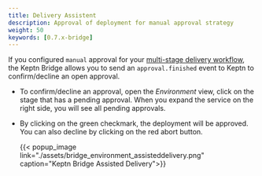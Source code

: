 ```yaml
---
title: Delivery Assistent
description: Approval of deployment for manual approval strategy
weight: 50
keywords: [0.7.x-bridge]
---
```


If you configured `manual` approval for your [multi-stage delivery workflow](../../../continuous_delivery/multi_stage/#approval-strategy), the Keptn Bridge allows you to send an `approval.finished` event to Keptn to confirm/decline an open approval.
 
* To confirm/decline an approval, open the *Environment* view, click on the stage that has a pending approval. When you expand the service on the right side, you will see all pending approvals. 

* By clicking on the green checkmark, the deployment will be approved. You can also decline by clicking on the red abort button. 

    {{< popup_image
      link="./assets/bridge_environment_assisteddelivery.png"
      caption="Keptn Bridge Assisted Delivery">}}